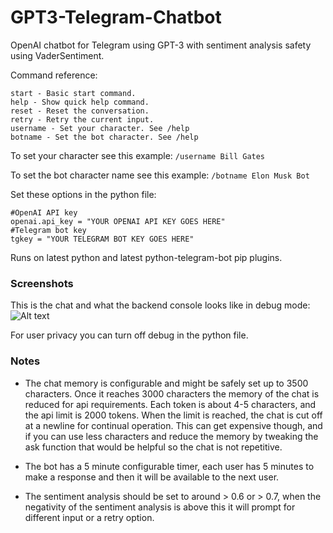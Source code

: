 # GPT3-Telegram-Chatbot
OpenAI chatbot for Telegram using GPT-3 with sentiment analysis safety using VaderSentiment.

Command reference:

```
start - Basic start command.
help - Show quick help command.
reset - Reset the conversation.
retry - Retry the current input.
username - Set your character. See /help
botname - Set the bot character. See /help 
```

To set your character see this example:
```/username Bill Gates```

To set the bot character name see this example:
```/botname Elon Musk Bot```


Set these options in the python file:
```
#OpenAI API key
openai.api_key = "YOUR OPENAI API KEY GOES HERE"
#Telegram bot key
tgkey = "YOUR TELEGRAM BOT KEY GOES HERE"
```

Runs on latest python and latest python-telegram-bot pip plugins.


### Screenshots
This is the chat and what the backend console looks like in debug mode:
![Alt text](https://i.imgur.com/TAIozL3.jpg "Normal Operating Mode and Backend")

For user privacy you can turn off debug in the python file.

### Notes
- The chat memory is configurable and might be safely set up to 3500 characters. Once it reaches 3000 characters the memory of the chat is reduced for api requirements. Each token is about 4-5 characters, and the api limit is 2000 tokens. When the limit is reached, the chat is cut off at a newline for continual operation. This can get expensive though, and if you can use less characters and reduce the memory by tweaking the ask function that would be helpful so the chat is not repetitive.

- The bot has a 5 minute configurable timer, each user has 5 minutes to make a response and then it will be available to the next user.
- The sentiment analysis should be set to around > 0.6 or > 0.7, when the negativity of the sentiment analysis is above this it will prompt for different input or a retry option.
